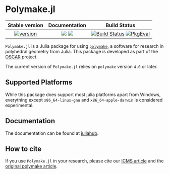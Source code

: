 # Polymake.jl


| **Stable version**    | **Documentation**   | **Build Status**    |
|:--------------:|:-------------------:|:-------------------:|
| [![version][ver-img]][ver-url] | [![][docs-stable-img]][docs-stable-url] [![][docs-dev-img]][docs-dev-url] | [![Build Status][ga-img]][ga-url] [![PkgEval][pkgeval-img]][pkgeval-url]  |

`Polymake.jl` is a Julia package for using [`polymake`](https://polymake.org/doku.php), a software for research in polyhedral geometry from Julia.
This package is developed as part of the [OSCAR](https://oscar.computeralgebra.de) project.

The current version of `Polymake.jl` relies on `polymake` version `4.0` or later.

## Supported Platforms

While this package does support most julia platforms apart from Windows, everything except `x86_64-linux-gnu` and `x86_64-apple-darwin` is considered experimental.

## Documentation
The documentation can be found at [juliahub](https://juliahub.com/docs/Polymake/).

## How to cite
If you use `Polymake.jl` in your research, please cite our [ICMS article](https://link.springer.com/chapter/10.1007/978-3-030-52200-1_37) and the [original polymake article](https://link.springer.com/chapter/10.1007/978-3-0348-8438-9_2).


[docs-dev-img]: https://img.shields.io/badge/docs-dev-blue.svg
[docs-dev-url]: https://oscar-system.github.io/Polymake.jl/dev/

[docs-stable-img]: https://img.shields.io/badge/docs-stable-blue.svg
[docs-stable-url]: https://oscar-system.github.io/Polymake.jl/stable/

[ga-img]: https://github.com/oscar-system/Polymake.jl/workflows/Run%20tests/badge.svg
[ga-url]: https://github.com/oscar-system/Polymake.jl/actions?query=workflow%3A%22Run+tests%22+branch%3Amaster

[pkgeval-img]: https://juliaci.github.io/NanosoldierReports/pkgeval_badges/P/Polymake.svg
[pkgeval-url]: https://juliaci.github.io/NanosoldierReports/pkgeval_badges/P/Polymake.html

[ver-img]: https://img.shields.io/github/v/release/oscar-system/Polymake.jl
[ver-url]: https://github.com/oscar-system/Polymake.jl/releases/latest
